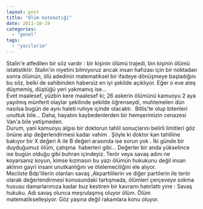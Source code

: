 ```yaml
---
layout: post
title: "Ölüm matematiği"
date: 2011-10-19
categories: 
  - "genel"
tags: 
  - "yazilarim"
---
```


Stalin'e atfedilen bir söz vardır : bir kişinin ölümü trajedi, bin kişinin ölümü istatistiktir. Stalin'in niyetini bilmiyoruz ancak insan hafızası için bir noktadan sonra ölümün, ölü adedinin matematiksel bir ifadeye dönüşmeye başladığını bu söz, belki de sahibinden habersiz en iyi şekilde açıklıyor. Eğer o eve ateş düşmemiş, düştüğü yeri yakmamış ise…  
Evet maalesef, yüzbin kere maalesef ki; 26 askerin ölümünü kamuoyu 2 aya yayılmış münferit olaylar şekilinde şekilde öğrenseydi, muhtemelen dün nasılsa bugün de aynı haleti ruhiye içinde olacaktı.  Bitlis'te olup bitenleri unuttuk bile… Daha, hayatını kaybedenlerden bir hemşerimizin cenazesi Van'a bile yetişmeden.  
Durum, yani kamuoyu algısı bir doktorun tahlil sonuçlarını belirli limitleri göz önüne alıp değerlendirmesi kadar vahim . Şöyle ki doktor kan tahliline bakıyor bir X değeri A ile B değeri arasında ise sorun yok . İki günde bir duyduğumuz ölüm, çatışma  haberleri gibi… Değerler bir anda yükselince ise bugün olduğu gibi buhran içindeyiz. Terör veya savaş adını ne koyarsanız koyun, kimse kızmasın bu yazı ölümün hukukunu değil insan aklının gayri insani unutkanlığını ve ötelemeciliğini ele alıyor.  
Mecliste Bdp'lilerin olanları savaş ,Akpartililerin ve diğer partilerin ile terör olarak değerlendirmesi konusundaki tartışmada, ölümleri çerçeveye sokma  hususu damarlarımıza kadar buz kestiren bir kavramı hatırlattı yine : Savaş hukuku. Adı savaş olunca meşrulaşmış oluyor ölüm. Ölüm matematikselleşiyor. Göz yaşına değil rakamlara konu oluyor.
